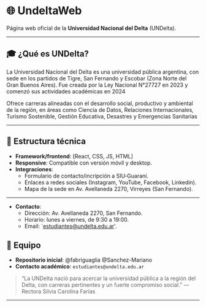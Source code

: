 # 🌐 UndeltaWeb

Página web oficial de la **Universidad Nacional del Delta** (UNDelta).

---

## 🎓 ¿Qué es UNDelta?

La Universidad Nacional del Delta es una universidad pública argentina, con sede en los partidos de Tigre, San Fernando y Escobar (Zona Norte del Gran Buenos Aires). Fue creada por la Ley Nacional N°27727 en 2023 y comenzó sus actividades académicas en 2024 

Ofrece carreras alineadas con el desarrollo social, productivo y ambiental de la región, en áreas como Ciencia de Datos, Relaciones Internacionales, Turismo Sostenible, Gestión Educativa, Desastres y Emergencias Sanitarias 

---

## 🧩 Estructura técnica

- **Framework/frontend**: [React, CSS, JS, HTML]
- **Responsive**: Compatible con versión móvil y desktop.
- **Integraciones**:
  - Formulario de contacto/incripción a SIU‑Guaraní.
  - Enlaces a redes sociales (Instagram, YouTube, Facebook, Linkedin).
  - Mapa de la sede en Av. Avellaneda 2270, Virreyes (San Fernando).
---


- **Contacto**:
  - Dirección: Av. Avellaneda 2270, San Fernando.
  - Horario: lunes a viernes, de 9:30 a 19:00.
  - Email: `estudiantes@undelta.edu.ar'.


## 🤝 Equipo

- **Repositorio inicial**: @fabriguaglia @Sanchez-Mariano
- **Contacto académico**: `estudiantes@undelta.edu.ar`

> “La UNDelta nació para acercar la universidad pública a la región del Delta, con carreras pertinentes y un fuerte compromiso social.” — Rectora Silvia Carolina Farías

---
